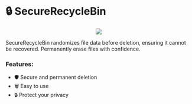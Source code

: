 # 🔒 **SecureRecycleBin**  

<p align="center">
  <img src="https://github.com/user-attachments/assets/741313ac-0862-4666-83e2-fdf53ac721b4" />
</p>

SecureRecycleBin randomizes file data before deletion, ensuring it cannot be recovered. Permanently erase files with confidence.

### Features:
- 🛡️ Secure and permanent deletion
- 🗑️ Easy to use
- 🔒 Protect your privacy

